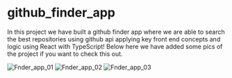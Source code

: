 # github_finder_app

In this project we have built a github finder app where we are able to search the best repositories using github api applying key front end concepts and logic using React with TypeScript!
Below here we have added some pics of the project if you want to check this out.

![Fnder_app_01](https://user-images.githubusercontent.com/85713266/212178027-b71790e6-62ed-41da-9259-4fe8ce93875f.jpg)
![Fnder_app_02](https://user-images.githubusercontent.com/85713266/212178036-95eb8918-45cc-4fe7-8292-9122bab7f2ce.jpg)
![Fnder_app_03](https://user-images.githubusercontent.com/85713266/212178047-1a850ca5-c748-4ee2-a36a-5baf0e319432.jpg)
